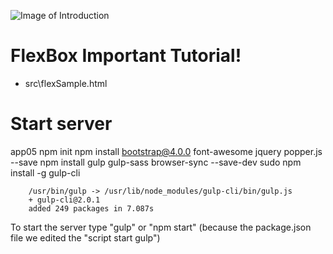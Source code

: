 ![Image of Introduction](https://github.com/tingluhk/bootstrapApp05/blob/thomas/0501/src/images/introduction01.jpg?raw=true)




# FlexBox Important Tutorial!
- src\flexSample.html



# Start server
app05
npm init
npm install bootstrap@4.0.0 font-awesome jquery popper.js --save
npm install gulp gulp-sass browser-sync --save-dev
sudo npm install -g gulp-cli

        /usr/bin/gulp -> /usr/lib/node_modules/gulp-cli/bin/gulp.js
        + gulp-cli@2.0.1
        added 249 packages in 7.087s


To start the server type "gulp" or "npm start" (because the package.json file we edited the "script start gulp")
